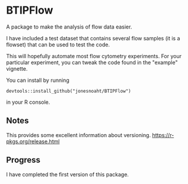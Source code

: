 # BTIPFlow
A package to make the analysis of flow data easier.

I have included a test dataset that contains several flow samples (it is a flowset) that can be used to test the code. 

This will hopefully automate most flow cytometry experiments. For your particular experiment, you can tweak the code found in the "example" vignette.

You can install by running

```{R}
devtools::install_github("jonesnoaht/BTIPFlow")
```

in your R console.

## Notes

This provides some excellent information about versioning. https://r-pkgs.org/release.html

## Progress

I have completed the first version of this package.
